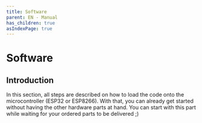 ```yaml
---
title: Software
parent: EN - Manual
has_children: true
asIndexPage: true
---
```


# Software

## Introduction

In this section, all steps are described on how to load the code onto the microcontroller (ESP32 or ESP8266). With that, you can already get started without having the other hardware parts at hand. You can start with this part while waiting for your ordered parts to be delivered ;)
